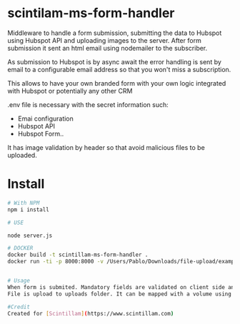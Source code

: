 # scintilam-ms-form-handler
Middleware to handle a form submission, submitting the data to Hubspot using Hubspot API and uploading images to the server. 
After form submission it sent an html email using nodemailer to the subscriber.

As submission to Hubspot is by async await the error handling is sent by email to a configurable email address so that you won't miss a subscription. 

This allows to have your own branded form with your own logic integrated with Hubspot or potentially any other CRM

.env file is necessary with the secret information such:
- Emai configuration
- Hubspot API
- Hubspot Form..

It has image validation by header so that avoid malicious files to be uploaded.

# Install
```bash
# With NPM
npm i install

# USE

node server.js

# DOCKER
docker build -t scintillam-ms-form-handler .
docker run -ti -p 8000:8000 -v /Users/Pablo/Downloads/file-upload/example:/app/uploads scintillam-ms-form-handler:latest


# Usage
When form is submited. Mandatory fields are validated on client side and server side. 
File is upload to uploads folder. It can be mapped with a volume using docker.

#Credit
Created for [Scintillam](https://www.scintillam.com)
